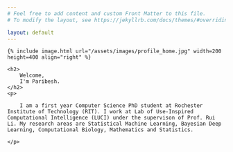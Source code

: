 ```yaml
---
# Feel free to add content and custom Front Matter to this file.
# To modify the layout, see https://jekyllrb.com/docs/themes/#overriding-theme-defaults

layout: default
---
```


<div class="home">

    {% include image.html url="/assets/images/profile_home.jpg" width=200 height=400 align="right" %}
    
    <h2>
        Welcome, 
        I'm Paribesh.
    </h2>
    <p> 
        
        I am a first year Computer Science PhD student at Rochester Institute of Technology (RIT). I work at Lab of Use-Inspired Computational Intelligence (LUCI) under the supervison of Prof. Rui Li. My research areas are Statistical Machine Learning, Bayesian Deep Learning, Computational Biology, Mathematics and Statistics.
         
    </p>

</div>
